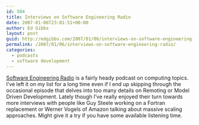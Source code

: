 ```yaml
---
id: 504
title: Interviews on Software Engineering Radio
date: 2007-01-06T23:01:51+00:00
author: Ed Gibbs
layout: post
guid: http://edgibbs.com/2007/01/06/interviews-on-software-engineering-radio/
permalink: /2007/01/06/interviews-on-software-engineering-radio/
categories:
  - podcasts
  - software development
---
```

[Software Engineering Radio](http://www.se-radio.net/) is a fairly heady podcast on computing topics. I&#8217;ve left it on my list for a long time even if I end up skipping through the occasional episode that delves into too many details on Remoting or Model Driven Development. Lately though I&#8217;ve really enjoyed their turn towards more interviews with people like Guy Steele working on a Fortran replacement or Werner Vogels of Amazon talking about massive scaling approaches. Might give it a try if you have some available listening time.